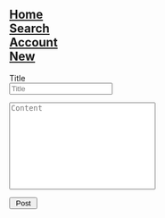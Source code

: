 ## [Home](/) <div class=padding></div> [Search](/search)<div class=padding></div> [Account](/account) <div class=padding></div> [New](/new)

<form action='/new', method='post'>
<label for="title">Title <div class=padding></div> </label>
<input id=title name=title type=text placeholder=Title />
<p></p>
<textarea id=cont style='resize: none' name=content cols=30 rows=10 placeholder=Content></textarea>
<p></p>
<input type=submit value='Post' style='width:10%'/>
</form>
